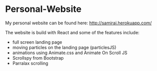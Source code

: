 # Personal-Website

My personal website can be found here:
http://samirai.herokuapp.com/

The website is build with React and some of the features include:
 - full screen landing page
 - moving particles on the landing page (particlesJS)
 - animations using Animate.css and Animate On Scroll JS
 - Scrollspy from Bootstrap
 - Parralax scrolling
